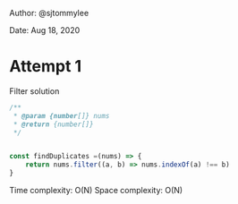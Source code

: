 Author: @sjtommylee

Date: Aug 18, 2020

# Attempt 1

Filter solution 


```js
/**
 * @param {number[]} nums
 * @return {number[]}
 */


const findDuplicates =(nums) => {
    return nums.filter((a, b) => nums.indexOf(a) !== b)
}

```

Time complexity: O(N)
Space complexity: O(N)